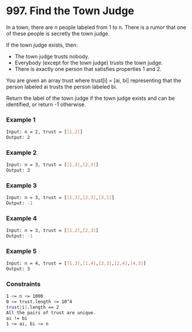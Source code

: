 # 997. Find the Town Judge

In a town, there are n people labeled from 1 to n. There is a rumor that one of these people is secretly the town judge.

If the town judge exists, then:

- The town judge trusts nobody.
- Everybody (except for the town judge) trusts the town judge.
- There is exactly one person that satisfies properties 1 and 2.

You are given an array trust where trust[i] = [ai, bi] representing that the person labeled ai trusts the person labeled bi.

Return the label of the town judge if the town judge exists and can be identified, or return -1 otherwise.

### Example 1
```sh
Input: n = 2, trust = [[1,2]]
Output: 2
```

### Example 2
```sh
Input: n = 3, trust = [[1,3],[2,3]]
Output: 3
```

### Example 3
```sh
Input: n = 3, trust = [[1,3],[2,3],[3,1]]
Output: -1
```

### Example 4
```sh
Input: n = 3, trust = [[1,2],[2,3]]
Output: -1
```

### Example 5
```sh
Input: n = 4, trust = [[1,3],[1,4],[2,3],[2,4],[4,3]]
Output: 3
```

### Constraints
```sh
1 <= n <= 1000
0 <= trust.length <= 10^4
trust[i].length == 2
All the pairs of trust are unique.
ai != bi
1 <= ai, bi <= n
```
